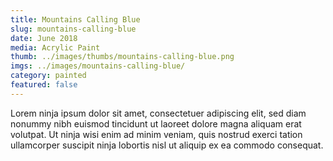 ```yaml
---
title: Mountains Calling Blue
slug: mountains-calling-blue
date: June 2018
media: Acrylic Paint
thumb: ../images/thumbs/mountains-calling-blue.png
imgs: ../images/mountains-calling-blue/
category: painted
featured: false
---
```


Lorem ninja ipsum dolor sit amet, consectetuer adipiscing elit, sed diam nonummy nibh euismod tincidunt ut laoreet dolore magna aliquam erat volutpat. Ut ninja wisi enim ad minim veniam, quis nostrud exerci tation ullamcorper suscipit ninja lobortis nisl ut aliquip ex ea commodo consequat.